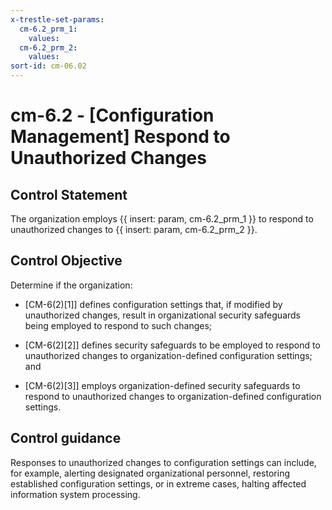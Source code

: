 ```yaml
---
x-trestle-set-params:
  cm-6.2_prm_1:
    values:
  cm-6.2_prm_2:
    values:
sort-id: cm-06.02
---
```


# cm-6.2 - \[Configuration Management\] Respond to Unauthorized Changes

## Control Statement

The organization employs {{ insert: param, cm-6.2_prm_1 }} to respond to unauthorized changes to {{ insert: param, cm-6.2_prm_2 }}.

## Control Objective

Determine if the organization:

- \[CM-6(2)[1]\] defines configuration settings that, if modified by unauthorized changes, result in organizational security safeguards being employed to respond to such changes;

- \[CM-6(2)[2]\] defines security safeguards to be employed to respond to unauthorized changes to organization-defined configuration settings; and

- \[CM-6(2)[3]\] employs organization-defined security safeguards to respond to unauthorized changes to organization-defined configuration settings.

## Control guidance

Responses to unauthorized changes to configuration settings can include, for example, alerting designated organizational personnel, restoring established configuration settings, or in extreme cases, halting affected information system processing.
